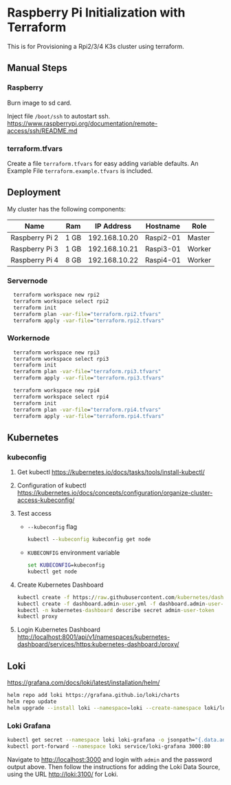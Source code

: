 # Raspberry Pi Initialization with Terraform

This is for Provisioning a Rpi2/3/4 K3s cluster using terraform.

## Manual Steps

### Raspberry

Burn image to sd card.

Inject file `/boot/ssh` to autostart ssh. <https://www.raspberrypi.org/documentation/remote-access/ssh/README.md>

### terraform.tfvars

Create a file `terraform.tfvars` for easy adding variable defaults.
An Example File `terraform.example.tfvars` is included.

## Deployment

My cluster has the following components:

  Name         | Ram  | IP Address    | Hostname  | Role   |
---------------|------|---------------|-----------|--------|
Raspberry Pi 2 | 1 GB | 192.168.10.20 | Raspi2-01 | Master |
Raspberry Pi 3 | 1 GB | 192.168.10.21 | Raspi3-01 | Worker |
Raspberry Pi 4 | 8 GB | 192.168.10.22 | Raspi4-01 | Worker |

### Servernode

```cmd
  terraform workspace new rpi2
  terraform workspace select rpi2
  terraform init
  terraform plan -var-file="terraform.rpi2.tfvars"
  terraform apply -var-file="terraform.rpi2.tfvars"
```

### Workernode

```cmd
  terraform workspace new rpi3
  terraform workspace select rpi3
  terraform init
  terraform plan -var-file="terraform.rpi3.tfvars"
  terraform apply -var-file="terraform.rpi3.tfvars"
```

```cmd
  terraform workspace new rpi4
  terraform workspace select rpi4
  terraform init
  terraform plan -var-file="terraform.rpi4.tfvars"
  terraform apply -var-file="terraform.rpi4.tfvars"
```

## Kubernetes

### kubeconfig

1. Get kubectl <https://kubernetes.io/docs/tasks/tools/install-kubectl/>
2. Configuration of kubectl <https://kubernetes.io/docs/concepts/configuration/organize-cluster-access-kubeconfig/>
3. Test access
   - `--kubeconfig` flag

      ```cmd
      kubectl --kubeconfig kubeconfig get node
      ```

   - `KUBECONFIG` environment variable

      ```cmd
      set KUBECONFIG=kubeconfig
      kubectl get node
      ```

4. Create Kubernetes Dashboard

   ```cmd
   kubectl create -f https://raw.githubusercontent.com/kubernetes/dashboard/v2.0.3/aio/deploy/recommended.yaml
   kubectl create -f dashboard.admin-user.yml -f dashboard.admin-user-role.yml
   kubectl -n kubernetes-dashboard describe secret admin-user-token
   kubectl proxy
   ```

5. Login Kubernetes Dashboard  
   <http://localhost:8001/api/v1/namespaces/kubernetes-dashboard/services/https:kubernetes-dashboard:/proxy/>

## Loki

<https://grafana.com/docs/loki/latest/installation/helm/>

```sh
helm repo add loki https://grafana.github.io/loki/charts
helm repo update
helm upgrade --install loki --namespace=loki --create-namespace loki/loki-stack  --set grafana.enabled=true,prometheus.enabled=true,prometheus.alertmanager.persistentVolume.enabled=false,prometheus.server.persistentVolume.enabled=false
```

### Loki Grafana

```sh
kubectl get secret --namespace loki loki-grafana -o jsonpath="{.data.admin-password}"
kubectl port-forward --namespace loki service/loki-grafana 3000:80
````

Navigate to <http://localhost:3000> and login with `admin` and the password output above. Then follow the instructions for adding the Loki Data Source, using the URL <http://loki:3100/> for Loki.
